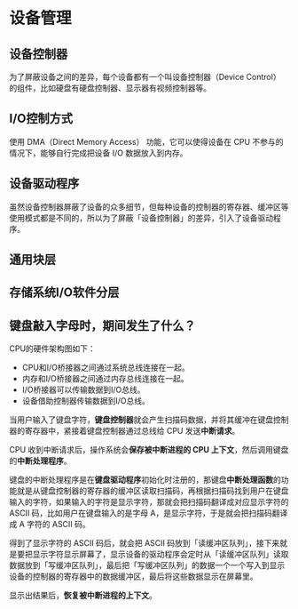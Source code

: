 # 设备管理

## 设备控制器

为了屏蔽设备之间的差异，每个设备都有⼀个叫设备控制器（Device Control） 的组件，⽐如硬盘有硬盘控制器、显示器有视频控制器等。

## I/O控制方式

使⽤ DMA（Direct Memory Access） 功能，它可以使得设备在 CPU 不参与的情况下，能够⾃⾏完成把设备 I/O 数据放⼊到内存。

## 设备驱动程序

虽然设备控制器屏蔽了设备的众多细节，但每种设备的控制器的寄存器、缓冲区等使⽤模式都是不同的，所以为了屏蔽「设备控制器」的差异，引⼊了设备驱动程序。

## 通用块层

## 存储系统I/O软件分层

## 键盘敲入字母时，期间发生了什么？

CPU的硬件架构图如下：

- CPU和I/O桥接器之间通过系统总线连接在一起。
- 内存和I/O桥接器之间通过内存总线连接在一起。
- I/O桥接器可以传输数据到I/O总线。
- 设备借助控制器传输数据到I/O总线。

当⽤户输⼊了键盘字符，**键盘控制器**就会产⽣扫描码数据，并将其缓冲在键盘控制器的寄存器中，紧接着键盘控制器通过总线给 CPU 发送**中断请求**。

CPU 收到中断请求后，操作系统会**保存被中断进程的 CPU 上下⽂**，然后调⽤键盘的**中断处理程序**。

键盘的中断处理程序是在**键盘驱动程序**初始化时注册的，那键盘**中断处理函数**的功能就是从键盘控制器的寄存器的缓冲区读取扫描码，再根据扫描码找到⽤户在键盘输⼊的字符，如果输⼊的字符是显示字符，那就会把扫描码翻译成对应显示字符的 ASCII 码，⽐如⽤户在键盘输⼊的是字⺟ A，是显示字符，于是就会把扫描码翻译成 A 字符的 ASCII 码。

得到了显示字符的 ASCII 码后，就会把 ASCII 码放到「读缓冲区队列」，接下来就是要把显示字符显示屏幕了，显示设备的驱动程序会定时从「读缓冲区队列」读取数据放到「写缓冲区队列」，最后把「写缓冲区队列」的数据⼀个⼀个写⼊到显示设备的控制器的寄存器中的数据缓冲区，最后将这些数据显示在屏幕⾥。

显示出结果后，**恢复被中断进程的上下⽂**。
